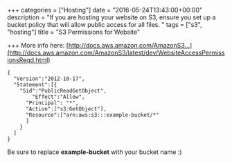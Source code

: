 +++
categories = ["Hosting"]
date = "2016-05-24T13:43:00+00:00"
description = "If you are hosting your website on S3, ensure you set up a bucket policy that will allow public access for all files. "
tags = ["s3", "hosting"]
title = "S3 Permissions for Website"

+++
More info here: [http://docs.aws.amazon.com/AmazonS3...](http://docs.aws.amazon.com/AmazonS3/latest/dev/WebsiteAccessPermissionsReqd.html)

```
{
  "Version":"2012-10-17",
  "Statement":[{
	"Sid":"PublicReadGetObject",
        "Effect":"Allow",
	  "Principal": "*",
      "Action":["s3:GetObject"],
      "Resource":["arn:aws:s3:::example-bucket/*"
      ]
    }
  ]
}
```
Be sure to replace **example-bucket** with your bucket name :)